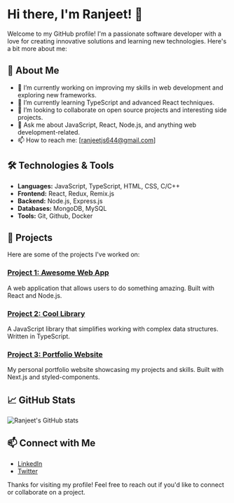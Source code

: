 # Hi there, I'm Ranjeet! 👋

Welcome to my GitHub profile! I'm a passionate software developer with a love for creating innovative solutions and learning new technologies. Here's a bit more about me:

## 🚀 About Me

- 🔭 I’m currently working on improving my skills in web development and exploring new frameworks.
- 🌱 I’m currently learning TypeScript and advanced React techniques.
- 👯 I’m looking to collaborate on open source projects and interesting side projects.
- 💬 Ask me about JavaScript, React, Node.js, and anything web development-related.
- 📫 How to reach me:
    [ranjeetjs644@gmail.com]
  

## 🛠️ Technologies & Tools

- **Languages:** JavaScript, TypeScript, HTML, CSS, C/C++
- **Frontend:** React, Redux, Remix.js
- **Backend:** Node.js, Express.js
- **Databases:** MongoDB, MySQL
- **Tools:** Git, Github, Docker

## 🌟 Projects

Here are some of the projects I've worked on:

### [Project 1: Awesome Web App](https://github.com/ranjeetjs22/awesome-web-app)
A web application that allows users to do something amazing. Built with React and Node.js.

### [Project 2: Cool Library](https://github.com/ranjeetjs22/cool-library)
A JavaScript library that simplifies working with complex data structures. Written in TypeScript.

### [Project 3: Portfolio Website](https://github.com/ranjeetjs22/portfolio-website)
My personal portfolio website showcasing my projects and skills. Built with Next.js and styled-components.

## 📈 GitHub Stats

![Ranjeet's GitHub stats](https://github-readme-stats.vercel.app/api?username=ranjeetjs22&show_icons=true&theme=radical)

## 📫 Connect with Me

- [LinkedIn](https://www.linkedin.com/in/ranjeetjs/)
- [Twitter](https://twitter.com/ranjeetjs22)

Thanks for visiting my profile! Feel free to reach out if you'd like to connect or collaborate on a project.
